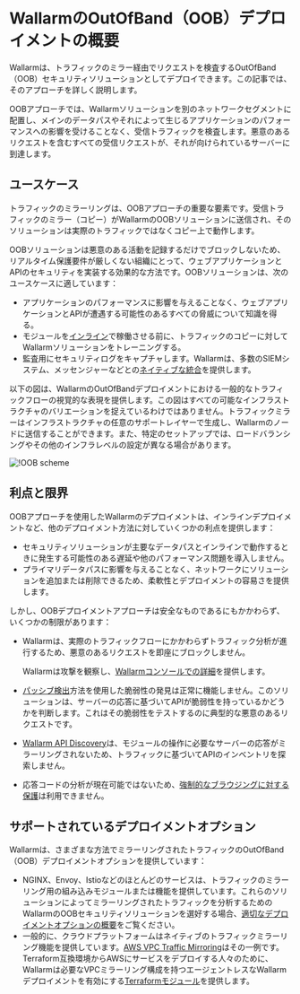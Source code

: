 # WallarmのOutOfBand（OOB）デプロイメントの概要

Wallarmは、トラフィックのミラー経由でリクエストを検査するOutOfBand（OOB）セキュリティソリューションとしてデプロイできます。この記事では、そのアプローチを詳しく説明します。

OOBアプローチでは、Wallarmソリューションを別のネットワークセグメントに配置し、メインのデータパスやそれによって生じるアプリケーションのパフォーマンスへの影響を受けることなく、受信トラフィックを検査します。悪意のあるリクエストを含むすべての受信リクエストが、それが向けられているサーバーに到達します。

## ユースケース

トラフィックのミラーリングは、OOBアプローチの重要な要素です。受信トラフィックのミラー（コピー）がWallarmのOOBソリューションに送信され、そのソリューションは実際のトラフィックではなくコピー上で動作します。

OOBソリューションは悪意のある活動を記録するだけでブロックしないため、リアルタイム保護要件が厳しくない組織にとって、ウェブアプリケーションとAPIのセキュリティを実装する効果的な方法です。OOBソリューションは、次のユースケースに適しています：

* アプリケーションのパフォーマンスに影響を与えることなく、ウェブアプリケーションとAPIが遭遇する可能性のあるすべての脅威について知識を得る。
* モジュールを[インライン](../inline/overview.md)で稼働させる前に、トラフィックのコピーに対してWallarmソリューションをトレーニングする。
* 監査用にセキュリティログをキャプチャします。Wallarmは、多数のSIEMシステム、メッセンジャーなどとの[ネイティブな統合](../../user-guides/settings/integrations/integrations-intro.md)を提供します。

以下の図は、WallarmのOutOfBandデプロイメントにおける一般的なトラフィックフローの視覚的な表現を提供します。この図はすべての可能なインフラストラクチャのバリエーションを捉えているわけではありません。トラフィックミラーはインフラストラクチャの任意のサポートレイヤーで生成し、Wallarmのノードに送信することができます。また、特定のセットアップでは、ロードバランシングやその他のインフラレベルの設定が異なる場合があります。

![!OOB scheme](../../images/waf-installation/oob/wallarm-oob-deployment-scheme.png)

## 利点と限界

OOBアプローチを使用したWallarmのデプロイメントは、インラインデプロイメントなど、他のデプロイメント方法に対していくつかの利点を提供します：

* セキュリティソリューションが主要なデータパスとインラインで動作するときに発生する可能性のある遅延や他のパフォーマンス問題を導入しません。
* プライマリデータパスに影響を与えることなく、ネットワークにソリューションを追加または削除できるため、柔軟性とデプロイメントの容易さを提供します。

しかし、OOBデプロイメントアプローチは安全なものであるにもかかわらず、いくつかの制限があります：

* Wallarmは、実際のトラフィックフローにかかわらずトラフィック分析が進行するため、悪意のあるリクエストを即座にブロックしません。

    Wallarmは攻撃を観察し、[Wallarmコンソールでの詳細](../..//user-guides/events/analyze-attack.md)を提供します。
* [パッシブ検出](../../about-wallarm/detecting-vulnerabilities.md#passive-detection)方法を使用した脆弱性の発見は正常に機能しません。このソリューションは、サーバーの応答に基づいてAPIが脆弱性を持っているかどうかを判断します。これはその脆弱性をテストするのに典型的な悪意のあるリクエストです。
* [Wallarm API Discovery](../../about-wallarm/api-discovery.md)は、モジュールの操作に必要なサーバーの応答がミラーリングされないため、トラフィックに基づいてAPIのインベントリを探索しません。
* 応答コードの分析が現在可能ではないため、[強制的なブラウジングに対する保護](../../admin-en/configuration-guides/protecting-against-bruteforce.md)は利用できません。

## サポートされているデプロイメントオプション

Wallarmは、さまざまな方法でミラーリングされたトラフィックのOutOfBand（OOB）デプロイメントオプションを提供しています：

* NGINX、Envoy、Istioなどのほとんどのサービスは、トラフィックのミラーリング用の組み込みモジュールまたは機能を提供しています。これらのソリューションによってミラーリングされたトラフィックを分析するためのWallarmのOOBセキュリティソリューションを選好する場合、[適切なデプロイメントオプションの概要](web-server-mirroring/overview.md)をご覧ください。
* 一般的に、クラウドプラットフォームはネイティブのトラフィックミラーリング機能を提供しています。[AWS VPC Traffic Mirroring](https://docs.aws.amazon.com/vpc/latest/mirroring/what-is-traffic-mirroring.html)はその一例です。Terraform互換環境からAWSにサービスをデプロイする人々のために、Wallarmは必要なVPCミラーリング構成を持つエージェントレスなWallarmデプロイメントを有効にする[Terraformモジュール](terraform-module/aws-vpc-mirroring.md)を提供します。
